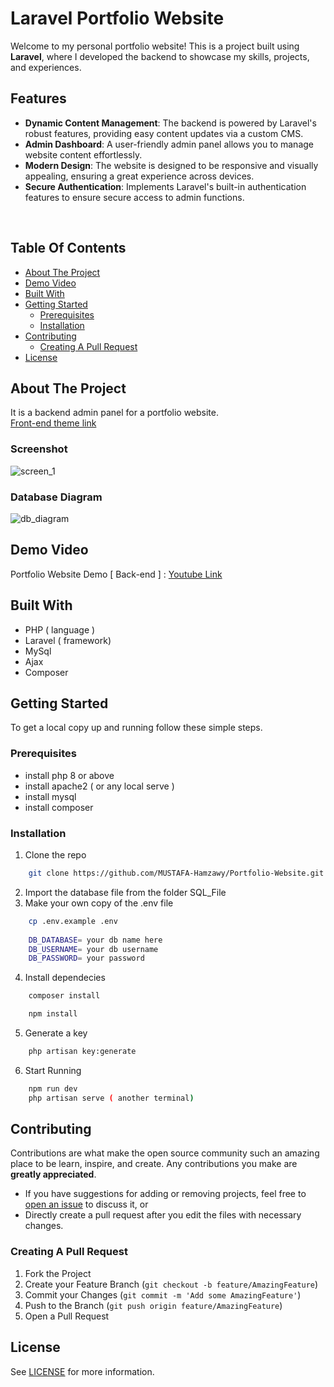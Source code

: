 
# Laravel Portfolio Website

Welcome to my personal portfolio website! This is a project built using **Laravel**, where I developed the backend to showcase my skills, projects, and experiences. 

## Features
- **Dynamic Content Management**: The backend is powered by Laravel's robust features, providing easy content updates via a custom CMS.
- **Admin Dashboard**: A user-friendly admin panel allows you to manage website content effortlessly.
- **Modern Design**: The website is designed to be responsive and visually appealing, ensuring a great experience across devices.
- **Secure Authentication**: Implements Laravel's built-in authentication features to ensure secure access to admin functions.


<br/>

## Table Of Contents

- [About The Project](#about-the-project)
- [Demo Video](#demo_video)
- [Built With](#built-with)
- [Getting Started](#getting-started)
  - [Prerequisites](#prerequisites)
  - [Installation](#installation)
- [Contributing](#contributing)
  - [Creating A Pull Request](#creating-a-pull-request)
- [License](#license)

## About The Project

It is a backend admin panel for a portfolio website. <br />
<a href="https://themeforest.net/item/rasalina-personal-portfolio-wordpress-theme/36163407?gclid=CjwKCAiA85efBhBbEiwAD7oLQD3aLNtBJvvAL7EvQ80Y8XhR-fZeib3wXbgXFeXEx25avNDP0zRQ8RoCF7gQAvD_BwE"> Front-end theme link </a>

### Screenshot
![screen_1](https://user-images.githubusercontent.com/72188665/218086747-1f3fc46b-9ef4-4547-9967-51d088e57601.png)

### Database Diagram
![db_diagram](https://user-images.githubusercontent.com/72188665/218088416-68e63d15-576d-4309-91c7-2df918ad4daa.png)

## Demo Video
Portfolio Website Demo [ Back-end ] : <a href="https://www.youtube.com/watch?v=PrPQpkoDqtI" id="demo_video"> Youtube Link </a>

## Built With

* PHP ( language )
* Laravel ( framework)
* MySql
* Ajax
* Composer

## Getting Started

To get a local copy up and running follow these simple steps.

### Prerequisites

* install php 8 or above
* install apache2 ( or any local serve )
* install mysql
* install composer

### Installation

1. Clone the repo

```sh
    git clone https://github.com/MUSTAFA-Hamzawy/Portfolio-Website.git
```

2. Import the database file from the folder SQL_File
3. Make your own copy of the .env file
```sh
    cp .env.example .env
 
    DB_DATABASE= your db name here
    DB_USERNAME= your db username
    DB_PASSWORD= your password 
```

4. Install dependecies

```sh
    composer install
```
```sh
    npm install
```
5. Generate a key
```sh
    php artisan key:generate
```
6. Start Running
```sh
    npm run dev
    php artisan serve ( another terminal)
```

## Contributing

Contributions are what make the open source community such an amazing place to be learn, inspire, and create. Any contributions you make are **greatly appreciated**.
- If you have suggestions for adding or removing projects, feel free to [open an issue](https://github.com/MUSTAFA-Hamzawy/Portfolio-Website/issues/new) to discuss it, or
-  Directly create a pull request after you edit the files with necessary changes.

### Creating A Pull Request

1. Fork the Project
2. Create your Feature Branch (`git checkout -b feature/AmazingFeature`)
3. Commit your Changes (`git commit -m 'Add some AmazingFeature'`)
4. Push to the Branch (`git push origin feature/AmazingFeature`)
5. Open a Pull Request

## License
See [LICENSE](https://github.com/MUSTAFA-Hamzawy/Portfolio-Website/blob/main/LICENSE.md) for more information.
